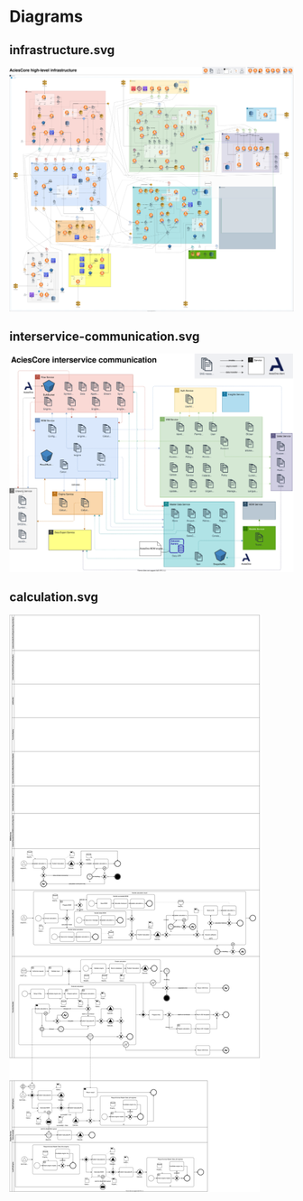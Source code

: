 # Diagrams
## infrastructure.svg
![artifacts/infrastructure.svg](https://github.com/AciesDK/core-diagrams/blob/artifacts/infrastructure.svg?raw=true "artifacts/infrastructure.svg")
## interservice-communication.svg
![artifacts/interservice-communication.svg](https://github.com/AciesDK/core-diagrams/blob/artifacts/interservice-communication.svg?raw=true "artifacts/interservice-communication.svg")
## calculation.svg
![artifacts/services/bom/calculation.svg](https://github.com/AciesDK/core-diagrams/blob/artifacts/services/bom/calculation.svg?raw=true "artifacts/services/bom/calculation.svg")
